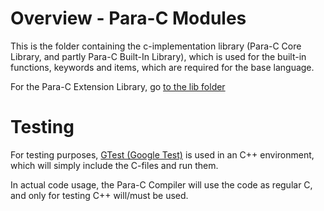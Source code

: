# Overview - Para-C Modules

This is the folder containing the c-implementation library (Para-C Core Library, and partly Para-C Built-In Library),
which is used for the built-in functions, keywords and items, which are required for the base language.

For the Para-C Extension Library, go [to the lib folder](https://github.com/Para-C/Para-C/tree/dev/lib)

# Testing

For testing purposes, [GTest (Google Test)](https://github.com/google/googletest/releases/tag/release-1.11.0)
is used in an C++ environment, which will simply include the C-files and run them.

In actual code usage, the Para-C Compiler will use the code as regular C, and only for testing C++ will/must be used.

